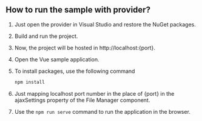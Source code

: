 ## How to run the sample with provider?

1. Just open the provider in Visual Studio and restore the NuGet packages.

2. Build and run the project. 

3. Now, the project will be hosted in http://localhost:{port}.

4. Open the Vue sample application.

5. To install packages, use the following command

    ```ts
    npm install
    ```

6. Just mapping localhost port number in the place of {port} in the ajaxSettings property of the File Manager component.

7. Use the `npm run serve` command to run the application in the browser.